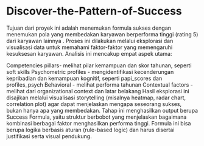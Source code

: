 # Discover-the-Pattern-of-Success

Tujuan dari proyek ini adalah menemukan formula sukses dengan menemukan pola yang membedakan karyawan berperforma tinggi (rating 5) dari karyawan lainnya . Proses ini dilakukan melalui eksplorasi dan visualisasi data untuk memahami faktor-faktor yang memengaruhi kesuksesan karyawan. Analisis ini mencakup empat aspek utama:

Competencies pillars- melihat pilar kemampuan dan skor tahunan, seperti soft skills
Psychometric profiles - mengidentifikasi kecenderungan kepribadian dan kemampuan kognitif, seperti papi_scores dan profiles_psych
Behavioral - melihat performa tahunan
Contextual factors - melihat dari organizational context dan latar belakang
Hasil eksplorasi ini disajikan melalui visualisasi storytelling (misalnya heatmap, radar chart, correlation plot) agar dapat menjelaskan mengapa seseorang sukses, bukan hanya apa yang membedakan. Tahap ini menghasilkan output berupa Success Formula, yaitu struktur berbobot yang menjelaskan bagaimana kombinasi berbagai faktor menghasilkan performa tinggi. Formula ini bisa berupa logika berbasis aturan (rule-based logic) dan harus disertai justifikasi serta visual pendukung.

